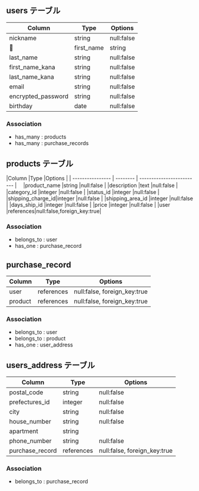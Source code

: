 ## users テーブル

|Column            |Type  |Options   |
| ---------------- | ---- | -------- |
|nickname          |string|null:false|
|first_name        |string|null:false|
|last_name         |string|null:false|
|first_name_kana   |string|null:false|
|last_name_kana    |string|null:false|
|email             |string|null:false|
|encrypted_password|string|null:false|
|birthday          |date |null:false|

### Association

- has_many : products
- has_many : purchase_records

##  products テーブル

|Column            |Type      |Options                    |
| ---------------- | -------- | ------------------------- |　
|product_name      |string    |null:false                 |
|description       |text      |null:false                 |
|category_id       |integer   |null:false                 |
|status_id         |integer   |null:false                 |
|shipping_charge_id|integer   |null:false                 |
|shipping_area_id  |integer   |null:false                 |
|days_ship_id      |integer   |null:false                 |
|price             |integer   |null:false                 |
|user              |references|null:false,foreign_key:true|

### Association

- belongs_to : user
- has_one : purchase_record

## purchase_record

|Column      |Type      |Options                     |
| ---------- | -------- | ---------------------------|
|user        |references|null:false, foreign_key:true|
|product     |references|null:false, foreign_key:true|

### Association

- belongs_to : user
- belongs_to : product
- has_one : user_address

## users_address テーブル

|Column         |Type      |Options                     |
| ------------- | -------- | -------------------------- |
|postal_code    |string    |null:false                  |
|prefectures_id |integer   |null:false                  |
|city           |string    |null:false                  |
|house_number   |string    |null:false                  |
|apartment      |string    |                            |
|phone_number   |string    |null:false                  |
|purchase_record|references|null:false, foreign_key:true|

### Association

- belongs_to : purchase_record
